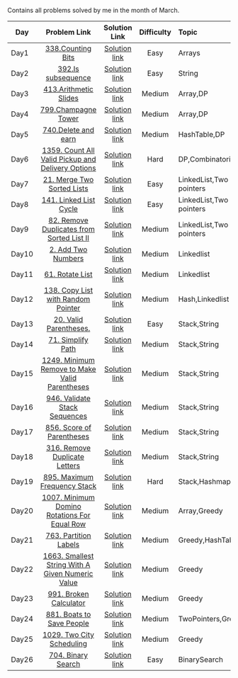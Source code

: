 Contains all problems solved by me in the month of March.

| Day           | Problem Link                                 |           Solution Link               |Difficulty          |Topic |Language Used|
| ------------- |:--------------------------------------------:| :------------------------------------:|:------------------:|:------------|:--------|
| Day1          |  [338.Counting Bits](https://leetcode.com/problems/counting-bits/) | [Solution link](https://github.com/ritikjain833/Leetcode_Solved_Problems/blob/main/LeetcodeDailyMarchChallenge/338.Counting_bits.cpp) |  Easy|Arrays|C++|
|Day2           | [392.Is subsequence](https://leetcode.com/problems/is-subsequence/) | [Solution link](https://github.com/ritikjain833/Leetcode_Solved_Problems/blob/main/LeetcodeDailyMarchChallenge/392.IsSubsequence.cpp)    |Easy|  String|C++|
|Day3           | [413.Arithmetic Slides](https://leetcode.com/problems/arithmetic-slices/) | [Solution link](https://github.com/ritikjain833/Leetcode_Solved_Problems/blob/main/LeetcodeDailyMarchChallenge/413.%20ArithmeticSlides.cpp)    |Medium|  Array,DP|C++|
|Day4           | [799.Champagne Tower](https://leetcode.com/problems/champagne-tower/) | [Solution link](https://github.com/ritikjain833/Leetcode_Solved_Problems/blob/main/LeetcodeDailyMarchChallenge/799.ChampagneTower.py)    |Medium|  Array,DP|Python|
|Day5           | [740.Delete and earn](https://leetcode.com/problems/delete-and-earn/) | [Solution link](https://github.com/ritikjain833/Leetcode_Solved_Problems/blob/main/LeetcodeDailyMarchChallenge/740.DeleteandEarn.py)    |Medium|  HashTable,DP|Python|
|Day6           | [1359. Count All Valid Pickup and Delivery Options](https://leetcode.com/problems/count-all-valid-pickup-and-delivery-options/) | [Solution link](https://github.com/ritikjain833/Leetcode_Solved_Problems/blob/main/LeetcodeDailyMarchChallenge/1359.%20Count%20All%20Valid%20Pickup%20and%20Delivery%20Options.py)    |Hard|  DP,Combinatorics|Python|
|Day7           | [21. Merge Two Sorted Lists](https://leetcode.com/problems/merge-two-sorted-lists/) | [Solution link](https://github.com/ritikjain833/Leetcode_Solved_Problems/blob/main/LeetcodeDailyMarchChallenge/21.%20Merge%20Two%20Sorted%20Lists.py)    |Easy|  LinkedList,Two pointers|Python|
|Day8           | [141. Linked List Cycle](https://leetcode.com/problems/linked-list-cycle/) | [Solution link](https://github.com/ritikjain833/Leetcode_Solved_Problems/blob/main/LeetcodeDailyMarchChallenge/141.%20Linked%20List%20Cycle.cpp)    |Easy|  LinkedList,Two pointers|C++|
|Day9           | [82. Remove Duplicates from Sorted List II](https://leetcode.com/problems/remove-duplicates-from-sorted-list-ii/) | [Solution link](https://github.com/ritikjain833/Leetcode_Solved_Problems/blob/main/LeetcodeDailyMarchChallenge/82.%20Remove%20Duplicates%20from%20Sorted%20List%20II.py)    |Medium|  LinkedList,Two pointers|Python|
|Day10       | [2. Add Two Numbers](https://leetcode.com/problems/add-two-numbers/) | [Solution link](https://github.com/ritikjain833/Leetcode_Solved_Problems/blob/main/LinkedList/2.%20Add%20Two%20Numbers.py) |  Medium|Linkedlist| Python|
|Day11       | [61. Rotate List](https://leetcode.com/problems/rotate-list/) | [Solution link](https://github.com/ritikjain833/Leetcode_Solved_Problems/blob/main/LinkedList/61.%20Rotate%20List.py) |  Medium|Linkedlist| Python|
|Day12      | [138. Copy List with Random Pointer](https://leetcode.com/problems/copy-list-with-random-pointer/) | [Solution link](https://github.com/ritikjain833/Leetcode_Solved_Problems/blob/main/LinkedList/138.%20Copy%20List%20with%20Random%20Pointer.py) |  Medium|Hash,Linkedlist| Python|
|Day13      | [20. Valid Parentheses.](https://leetcode.com/problems/valid-parentheses/) | [Solution link](https://github.com/ritikjain833/Leetcode_Solved_Problems/blob/main/LeetcodeDailyMarchChallenge/20.%20Valid%20Parentheses.py) |  Easy|Stack,String| Python|
|Day14      | [71. Simplify Path](https://leetcode.com/problems/simplify-path/) | [Solution link](https://github.com/ritikjain833/Leetcode_Solved_Problems/blob/main/LeetcodeDailyMarchChallenge/71.%20Simplify%20Path.py) |  Medium|Stack,String| Python|
|Day15     | [1249. Minimum Remove to Make Valid Parentheses](https://leetcode.com/problems/minimum-remove-to-make-valid-parentheses/) | [Solution link](https://github.com/ritikjain833/Leetcode_Solved_Problems/blob/main/LeetcodeDailyMarchChallenge/1249.%20Minimum%20Remove%20to%20Make%20Valid%20Parentheses.py) |  Medium|Stack,String| Python|
|Day16     | [946. Validate Stack Sequences](https://leetcode.com/problems/validate-stack-sequences/) | [Solution link](https://github.com/ritikjain833/Leetcode_Solved_Problems/blob/main/LeetcodeDailyMarchChallenge/946.%20Validate%20Stack%20Sequences.cpp) |  Medium|Stack,String| C++|
|Day17    | [856. Score of Parentheses](https://leetcode.com/problems/score-of-parentheses/) | [Solution link](https://github.com/ritikjain833/Leetcode_Solved_Problems/blob/main/LeetcodeDailyMarchChallenge/856.%20Score%20of%20Parentheses.py) |  Medium|Stack,String| Python|
|Day18    | [316. Remove Duplicate Letters](https://leetcode.com/problems/remove-duplicate-letters/) | [Solution link](https://github.com/ritikjain833/Leetcode_Solved_Problems/blob/main/Stack/316.%20Remove%20Duplicate%20Letters.py) |  Medium|Stack,String| Python|
|Day19    | [895. Maximum Frequency Stack](https://leetcode.com/problems/maximum-frequency-stack/) | [Solution link](https://github.com/ritikjain833/Leetcode_Solved_Problems/blob/main/Stack/895.%20Maximum%20Frequency%20Stack.py) |  Hard|Stack,Hashmap| Python|
|Day20    | [1007. Minimum Domino Rotations For Equal Row](https://leetcode.com/problems/minimum-domino-rotations-for-equal-row/) | [Solution link](https://github.com/ritikjain833/Leetcode_Solved_Problems/blob/main/Greedy/1007.%20Minimum%20Domino%20Rotations%20For%20Equal%20Row.py) |  Medium|Array,Greedy| Python|
|Day21   | [763. Partition Labels](https://leetcode.com/problems/partition-labels/) | [Solution link](https://github.com/ritikjain833/Leetcode_Solved_Problems/blob/main/Greedy/763.%20Partition%20Labels.py) |  Medium|Greedy,HashTable| Python|
|Day22   | [1663. Smallest String With A Given Numeric Value](https://leetcode.com/problems/smallest-string-with-a-given-numeric-value/) | [Solution link](https://github.com/ritikjain833/Leetcode_Solved_Problems/blob/main/Greedy/1663.%20Smallest%20String%20With%20A%20Given%20Numeric%20Value.py) |  Medium|Greedy| Python|
|Day23   | [991. Broken Calculator](https://leetcode.com/problems/broken-calculator/) | [Solution link](https://github.com/ritikjain833/Leetcode_Solved_Problems/blob/main/991-broken-calculator/991-broken-calculator.py) |  Medium|Greedy| Python|
|Day24   | [881. Boats to Save People](https://leetcode.com/problems/boats-to-save-people/) | [Solution link](https://github.com/ritikjain833/Leetcode_Solved_Problems/blob/main/881-boats-to-save-people/881-boats-to-save-people.py) |  Medium|TwoPointers,Greedy| Python|
|Day25   | [1029. Two City Scheduling](https://leetcode.com/problems/two-city-scheduling/submissions/) | [Solution link](https://github.com/ritikjain833/Leetcode_Solved_Problems/blob/main/1029-two-city-scheduling/1029-two-city-scheduling.cpp) |  Medium|Greedy| C++|
|Day26   | [704. Binary Search](https://leetcode.com/problems/binary-search/) | [Solution link](https://github.com/ritikjain833/Leetcode_Solved_Problems/blob/main/704-binary-search/704-binary-search.cpp) |  Easy|BinarySearch| C++|
